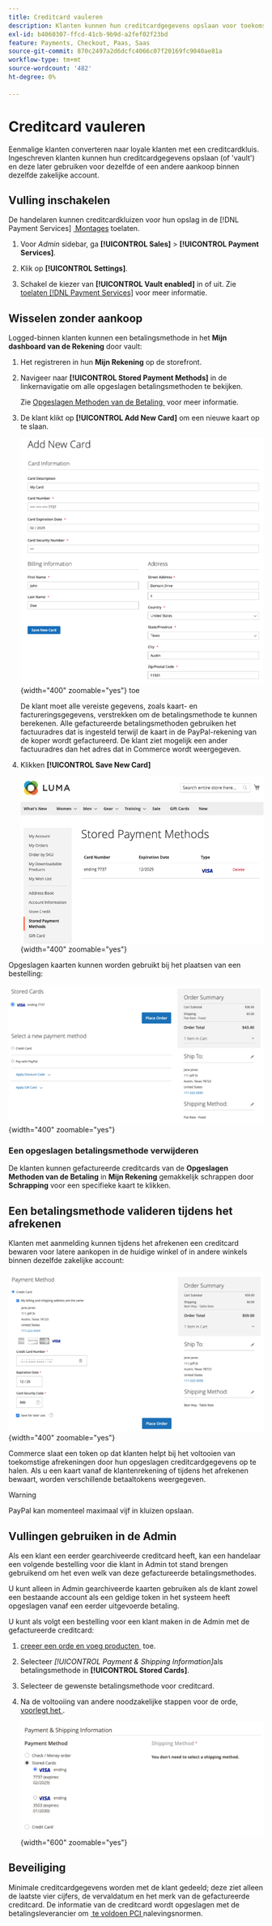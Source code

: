 ```yaml
---
title: Creditcard vauleren
description: Klanten kunnen hun creditcardgegevens opslaan voor toekomstige aankopen.
exl-id: b4060307-ffcd-41cb-9b9d-a2fef02f23bd
feature: Payments, Checkout, Paas, Saas
source-git-commit: 870c2497a2d6dcfc4066c07f20169fc9040ae81a
workflow-type: tm+mt
source-wordcount: '482'
ht-degree: 0%

---
```


# Creditcard vauleren

Eenmalige klanten converteren naar loyale klanten met een creditcardkluis. Ingeschreven klanten kunnen hun creditcardgegevens opslaan (of &#39;vault&#39;) en deze later gebruiken voor dezelfde of een andere aankoop binnen dezelfde zakelijke account.

## Vulling inschakelen

De handelaren kunnen creditcardkluizen voor hun opslag in de [!DNL Payment Services] [&#x200B; Montages &#x200B;](configure-admin.md#card-vaulting) toelaten.

1. Voor _Admin_ sidebar, ga **[!UICONTROL Sales]** > **[!UICONTROL Payment Services]**.

1. Klik op **[!UICONTROL Settings]**.

1. Schakel de kiezer van **[!UICONTROL Vault enabled]** in of uit. Zie [&#x200B; toelaten  [!DNL Payment Services]](configure-admin.md#enable-payment-services) voor meer informatie.

## Wisselen zonder aankoop

Logged-binnen klanten kunnen een betalingsmethode in het **Mijn dashboard van de Rekening** door vault:

1. Het registreren in hun **Mijn Rekening** op de storefront.

1. Navigeer naar **[!UICONTROL Stored Payment Methods]** in de linkernavigatie om alle opgeslagen betalingsmethoden te bekijken.

   Zie [&#x200B; Opgeslagen Methoden van de Betaling &#x200B;](https://experienceleague.adobe.com/nl/docs/commerce-admin/stores-sales/payments/stored-payment-methods) voor meer informatie.

1. De klant klikt op **[!UICONTROL Add New Card]** om een nieuwe kaart op te slaan.

   ![&#x200B; voeg Nieuwe Kaart &#x200B;](assets/add-new-card.png){width="400" zoomable="yes"} toe

   De klant moet alle vereiste gegevens, zoals kaart- en factureringsgegevens, verstrekken om de betalingsmethode te kunnen berekenen.
Alle gefactureerde betalingsmethoden gebruiken het factuuradres dat is ingesteld terwijl de kaart in de PayPal-rekening van de koper wordt gefactureerd. De klant ziet mogelijk een ander factuuradres dan het adres dat in Commerce wordt weergegeven.

1. Klikken **[!UICONTROL Save New Card]**

   ![&#x200B; Opgeslagen Methoden van de Betaling in Mijn Rekening &#x200B;](assets/stored-payment-methods.png){width="400" zoomable="yes"}

Opgeslagen kaarten kunnen worden gebruikt bij het plaatsen van een bestelling:

![&#x200B; Opgeslagen geloofsbrieven van het Gebruik voor toekomstige aankoop &#x200B;](assets/use-stored-card.png){width="400" zoomable="yes"}

### Een opgeslagen betalingsmethode verwijderen

De klanten kunnen gefactureerde creditcards van de **Opgeslagen Methoden van de Betaling** in **Mijn Rekening** gemakkelijk schrappen door **Schrapping** voor een specifieke kaart te klikken.

## Een betalingsmethode valideren tijdens het afrekenen

Klanten met aanmelding kunnen tijdens het afrekenen een creditcard bewaren voor latere aankopen in de huidige winkel of in andere winkels binnen dezelfde zakelijke account:

![&#x200B; Uitgebreide hun creditcard voor later gebruik &#x200B;](assets/save-card-for-later.png){width="400" zoomable="yes"}

Commerce slaat een token op dat klanten helpt bij het voltooien van toekomstige afrekeningen door hun opgeslagen creditcardgegevens op te halen. Als u een kaart vanaf de klantenrekening of tijdens het afrekenen bewaart, worden verschillende betaaltokens weergegeven.

>[!WARNING]
>
> PayPal kan momenteel maximaal vijf in kluizen opslaan.

## Vullingen gebruiken in de Admin

Als een klant een eerder gearchiveerde creditcard heeft, kan een handelaar een volgende bestelling voor die klant in Admin tot stand brengen gebruikend om het even welk van deze gefactureerde betalingsmethodes.

U kunt alleen in Admin gearchiveerde kaarten gebruiken als de klant zowel een bestaande account als een geldige token in het systeem heeft opgeslagen vanaf een eerder uitgevoerde betaling.

U kunt als volgt een bestelling voor een klant maken in de Admin met de gefactureerde creditcard:

1. [&#x200B; creeer een orde en voeg producten &#x200B;](https://experienceleague.adobe.com/docs/commerce-admin/stores-sales/point-of-purchase/assist/customer-account-create-order.html?lang=nl-NL) toe.
1. Selecteer _[!UICONTROL Payment & Shipping Information]_&#x200B;als betalingsmethode in **[!UICONTROL Stored Cards]**.
1. Selecteer de gewenste betalingsmethode voor creditcard.
1. Na de voltooiing van andere noodzakelijke stappen voor de orde, [&#x200B; voorlegt het &#x200B;](https://experienceleague.adobe.com/docs/commerce-admin/stores-sales/point-of-purchase/assist/customer-account-create-order.html?lang=nl-NL#step-3%3A-submit-the-order).

   ![&#x200B; Van het gebruik in kaart gebrachte kredietkaart in Admin voor klant &#x200B;](assets/admin-vaultedcard.png){width="600" zoomable="yes"}

## Beveiliging

Minimale creditcardgegevens worden met de klant gedeeld; deze ziet alleen de laatste vier cijfers, de vervaldatum en het merk van de gefactureerde creditcard. De informatie van de creditcard wordt opgeslagen met de betalingsleverancier om [&#x200B; te voldoen PCI &#x200B;](security.md#PCI-compliance) nalevingsnormen.
